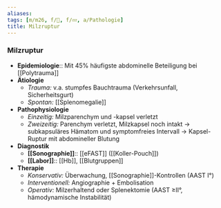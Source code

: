 ```yaml
---
aliases: 
tags: [m/m26, f/🔪, f/💤, a/Pathologie]
title: Milzruptur
---
```

### Milzruptur
- **Epidemiologie**:: Mit 45% häufigste abdominelle Beteiligung bei [[Polytrauma]]
- **Ätiologie**
	- *Trauma:* v.a. stumpfes Bauchtrauma (Verkehrsunfall, Sicherheitsgurt)
	- *Spontan:* [[Splenomegalie]]
- **Pathophysiologie**
	- *Einzeitig:* Milzparenchym und -kapsel verletzt
	- *Zweizeitig:* Parenchym verletzt, Milzkapsel noch intakt → subkapsuläres Hämatom und symptomfreies Intervall → Kapsel-Ruptur mit abdomineller Blutung
- **Diagnostik**
	- **[[Sonographie]]**:: [[eFAST]] ([[Koller-Pouch]])
	- **[[Labor]]**:: [[Hb]], [[Blutgruppen]]
- **Therapie**
	- *Konservativ:* Überwachung, [[Sonographie]]-Kontrollen (AAST I°)
	- *Interventionell:* Angiographie + Embolisation
	- *Operativ:* Milzerhaltend oder Splenektomie (AAST ≥II°, hämodynamische Instabilität)